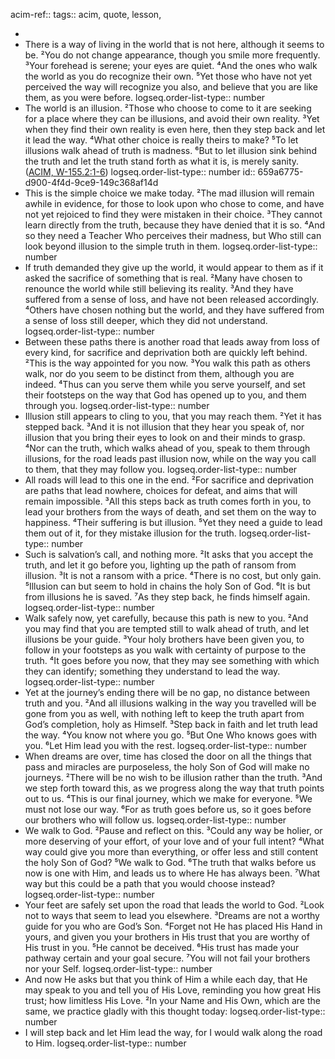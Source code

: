 acim-ref:: 
tags:: acim, quote, lesson,

-
- There is a way of living in the world that is not here, although it seems to be. ²You do not change appearance, though you smile more frequently. ³Your forehead is serene; your eyes are quiet. ⁴And the ones who walk the world as you do recognize their own. ⁵Yet those who have not yet perceived the way will recognize you also, and believe that you are like them, as you were before.
  logseq.order-list-type:: number
- The world is an illusion. ²Those who choose to come to it are seeking for a place where they can be illusions, and avoid their own reality. ³Yet when they find their own reality is even here, then they step back and let it lead the way. ⁴What other choice is really theirs to make? ⁵To let illusions walk ahead of truth is madness. ⁶But to let illusion sink behind the truth and let the truth stand forth as what it is, is merely sanity. ([ACIM, W-155.2:1-6](https://acim.org/acim/lesson-155/i-will-step-back-and-let-him-lead-the-way/en/s/561#2:1-6))
  logseq.order-list-type:: number
  id:: 659a6775-d900-4f4d-9ce9-149c368af14d
- This is the simple choice we make today. ²The mad illusion will remain awhile in evidence, for those to look upon who chose to come, and have not yet rejoiced to find they were mistaken in their choice. ³They cannot learn directly from the truth, because they have denied that it is so. ⁴And so they need a Teacher Who perceives their madness, but Who still can look beyond illusion to the simple truth in them.
  logseq.order-list-type:: number
- If truth demanded they give up the world, it would appear to them as if it asked the sacrifice of something that is real. ²Many have chosen to renounce the world while still believing its reality. ³And they have suffered from a sense of loss, and have not been released accordingly. ⁴Others have chosen nothing but the world, and they have suffered from a sense of loss still deeper, which they did not understand.
  logseq.order-list-type:: number
- Between these paths there is another road that leads away from loss of every kind, for sacrifice and deprivation both are quickly left behind. ²This is the way appointed for you now. ³You walk this path as others walk, nor do you seem to be distinct from them, although you are indeed. ⁴Thus can you serve them while you serve yourself, and set their footsteps on the way that God has opened up to you, and them through you.
  logseq.order-list-type:: number
- Illusion still appears to cling to you, that you may reach them. ²Yet it has stepped back. ³And it is not illusion that they hear you speak of, nor illusion that you bring their eyes to look on and their minds to grasp. ⁴Nor can the truth, which walks ahead of you, speak to them through illusions, for the road leads past illusion now, while on the way you call to them, that they may follow you.
  logseq.order-list-type:: number
- All roads will lead to this one in the end. ²For sacrifice and deprivation are paths that lead nowhere, choices for defeat, and aims that will remain impossible. ³All this steps back as truth comes forth in you, to lead your brothers from the ways of death, and set them on the way to happiness. ⁴Their suffering is but illusion. ⁵Yet they need a guide to lead them out of it, for they mistake illusion for the truth.
  logseq.order-list-type:: number
- Such is salvation’s call, and nothing more. ²It asks that you accept the truth, and let it go before you, lighting up the path of ransom from illusion. ³It is not a ransom with a price. ⁴There is no cost, but only gain. ⁵Illusion can but seem to hold in chains the holy Son of God. ⁶It is but from illusions he is saved. ⁷As they step back, he finds himself again.
  logseq.order-list-type:: number
- Walk safely now, yet carefully, because this path is new to you. ²And you may find that you are tempted still to walk ahead of truth, and let illusions be your guide. ³Your holy brothers have been given you, to follow in your footsteps as you walk with certainty of purpose to the truth. ⁴It goes before you now, that they may see something with which they can identify; something they understand to lead the way.
  logseq.order-list-type:: number
- Yet at the journey’s ending there will be no gap, no distance between truth and you. ²And all illusions walking in the way you travelled will be gone from you as well, with nothing left to keep the truth apart from God’s completion, holy as Himself. ³Step back in faith and let truth lead the way. ⁴You know not where you go. ⁵But One Who knows goes with you. ⁶Let Him lead you with the rest.
  logseq.order-list-type:: number
- When dreams are over, time has closed the door on all the things that pass and miracles are purposeless, the holy Son of God will make no journeys. ²There will be no wish to be illusion rather than the truth. ³And we step forth toward this, as we progress along the way that truth points out to us. ⁴This is our final journey, which we make for everyone. ⁵We must not lose our way. ⁶For as truth goes before us, so it goes before our brothers who will follow us.
  logseq.order-list-type:: number
- We walk to God. ²Pause and reflect on this. ³Could any way be holier, or more deserving of your effort, of your love and of your full intent? ⁴What way could give you more than everything, or offer less and still content the holy Son of God? ⁵We walk to God. ⁶The truth that walks before us now is one with Him, and leads us to where He has always been. ⁷What way but this could be a path that you would choose instead?
  logseq.order-list-type:: number
- Your feet are safely set upon the road that leads the world to God. ²Look not to ways that seem to lead you elsewhere. ³Dreams are not a worthy guide for you who are God’s Son. ⁴Forget not He has placed His Hand in yours, and given you your brothers in His trust that you are worthy of His trust in you. ⁵He cannot be deceived. ⁶His trust has made your pathway certain and your goal secure. ⁷You will not fail your brothers nor your Self.
  logseq.order-list-type:: number
- And now He asks but that you think of Him a while each day, that He may speak to you and tell you of His Love, reminding you how great His trust; how limitless His Love. ²In your Name and His Own, which are the same, we practice gladly with this thought today:
  logseq.order-list-type:: number
- I will step back and let Him lead the way, for I would walk along the road to Him.
  logseq.order-list-type:: number